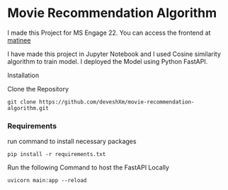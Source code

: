 # Movie Recommendation Algorithm

I made this Project for MS Engage 22. You can access the frontend at [matinee](https://github.com/deveshXm/matinee)

I have made this project in Jupyter Notebook and I used Cosine similarity algorithm to train model. 
I deployed the Model using Python FastAPI.

Installation

Clone the Repository

```
git clone https://github.com/deveshXm/movie-recommendation-algorithm.git
```
### Requirements

run command to install necessary packages

```
pip install -r requirements.txt
```

Run the following Command to host the FastAPI Locally

```
uvicorn main:app --reload
```
